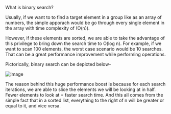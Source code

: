 What is binary search?

Usually, if we want to to find a target element in a group like as an array of numbers, the simple apporach would be go through every single element in the array with time complexity of (O(n)). 

However, if these elements are sorted, we are able to take the advantage of this privilege to bring down the search time to O(log n). For example, if we want to scan 100 elements, the worst case scenario would be 10 searches. That can be a great performance improvement while performing operations.

Pictorically, binary search can be depicted below-

![image](https://user-images.githubusercontent.com/33410914/203826136-b1d71b16-92b0-4fc9-98cb-c2af5a105bc1.png)


The reason behind this huge performance boost is because for each search iterations, we are able to slice the elements we will be looking at in half. Fewer elements to look at = faster search time. And this all comes from the simple fact that in a sorted list, everything to the right of n will be greater or equal to it, and vice versa.
